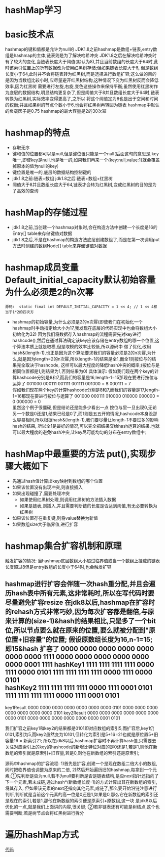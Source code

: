 # hashMap学习

  # basic技术点
  hashmap的键和值都是允许为null的
  JDK1.8之前hashmap是数组+链表,entry数组是hashmap的主体,链表则是为了解决哈希冲突
  JDK1.8之后在解决哈希冲突时有了较大的变化,当链表长度大于阈值(默认为8),并且当前数组的长度大于64时,此时该索引位置上的所有数据改为使用红黑树存储;但如果链表长度大于8,
但是数组长度小于64,此时并不会将链表转为红黑树,而是选择进行数组扩容;这么做的目的是因为当数组比较小时,应尽量避开红黑树结构,这种情况下变为红黑树反而会降低效率,因为红黑树
需要进行左旋,右旋,变色这些操作来保持平衡;虽然使用红黑树作为底层的数据结构,明显结构更复杂了,但是阈值大于8并且数组长度大于64时,链表转换为红黑树,实际效率变得更高了,之所以
将这个阈值定为8也是出于空间和时间的权衡;并且如果树的节点个数小于6,也会将红黑树再转回为链表
  hashmap中默认的负载因子是0.75
  hashmap的最大容量是2的30次幂

  # hashmap的特点
  - 存取无序
  - 键和值的位置都可以是null,但是键位置只能是一个null(后面这句的意思是,key唯一,即使key是null,也是唯一的,如果我们再来一个{key:null,value:1}就会覆盖掉原本的值为null的key)
  - 键位置是唯一的,底层的数据结构控制键的
  - jdk1.8之前:链表+数组  jdk1.8之后:链表+数组+红黑树
  - 阈值大于8并且数组长度大于64,链表才会转为红黑树,变成红黑树的目的是为了高效的查询
  
  # hashMap的存储过程
  - jdk1.8之前,当创建一个hashmap对象时,会在构造方法中创建一个长度是16的Entry[] table来存储键值对数据
  - jdk1.8之后,不是在hashmap的构造方法底层创建数组了,而是在第一次调用put方法时创建的数组Node[] table来存储键值对数据

  # hashmap成员变量 Default_initial_capacity默认初始容量为什么必须是2的n次幂
    源码:  static final int DEFAULT_INITIAL_CAPACITY = 1 << 4; // 1 << 4相当于1*2的四次方
  - hashmap的初始容量,为什么必须是2的n次幂(即使我们在初始化一个hashmap时手动指定给大小为17,我发现在底层的代码实现中也会将数组大小初始化为32)
    因为我们将数据存入hashmap的流程需要先对key进行hashcode(),然后在通过算法确定该key应该存储在entry数组的哪一个位置,这个算法本质上就是取模,但是取模的效率比较低,所以源码中
  做了优化,改用hash&(length-1),也正是因为这个算法要求我们的容量必须是2的n次幂,为什么,就是因为length=2的n次幂,所以length-1的结果是全1,而全1则按位与的结果完全取决于hashcode,
  这样可以最大程度的降低hash冲突的概率;(按位与是相同位置都是1,则结果为1,否则结果为0)
    具体演示:
    假如我们现在两个key的计算hashcode分别是8和7,而我们的容量是16,length-1=15那现在要进行按位与运算了
    001000             000111
    001111             001111
    001000 = 8         000111 = 7  
    假如我们现在两个key的计算hashcode分别是8和7,而我们的容量是17,length-1=16那现在要进行按位与运算了
    001000             000111
    010000             010000
    000000 = 0         000000 = 0  
    虽然这个例子很僵硬,但是结论还是能多少看出一点
    按位与里一旦出现0,无论另一个数是0还是1,结果已经是0了,而1则是五五开的情况,hashcode本身没那么容易相同,所以根据hash&(length-1),我们要尽量让length-1不要过多的影响hash的结果,
  所以全1是最好的情况,可以完全把结果交给hash运算的结果,也就可以最大程度的避免hash冲突,让key尽可能均匀的分布在entry数组中;

  # hashMap中最重要的方法 put(),实现步骤大概如下
  - 先通过hash值计算出key映射到数组的哪个位置
  - 如果该位置没有出现冲突,则直接插入
  - 如果出现碰撞了,需要处理冲突
    - 如果使用红黑树处理,则调用红黑树的方法插入数据
    - 如果是链表,则插入,并且需要判断链的长度是否达到阈值,有无必要转换为红黑树
  - 如果该位置存在重复键,则将value替换为新值
  - 如果数组size大于临界值,进行扩容

  # hashmap集合扩容机制和原理
  触发扩容的情况: 当hashmap底层数组大小超过临界值或当一个数组上挂载的链表长度超过8但是entry数组的长度小于64时,也会触发扩容
  
  hashmap进行扩容会伴随一次hash重分配,并且会遍历hash表中所有元素,这非常耗时,所以在写代码时要尽量避免扩容resize
  在jdk8以后,hashmap在扩容时的rehash方式非常巧妙,因为每次扩容都是翻倍,与原来计算的(size-1)&hash的结果相比,只是多了一个bit位,所以节点要么就在原来的位置,要么就被分配到"原位置+旧容量"的位置;
  假设原数组长度为16,n-1=15; 即15&hash                                                           扩容了
              0000 0000 0000 0000 0000 0000 0000 1111             0000 0000 0000 0000 0000 0000 0001 1111
  hashKey1    1111 1111 1111 1111 0000 1111 0000 0101             1111 1111 1111 1111 0000 1111 0000 0101                
  hashKey2    1111 1111 1111 1111 0000 1111 0001 0101             1111 1111 1111 1111 0000 1111 0001 0101
  --------------------------------------------------------------------------------------------------------------
  key1Result  0000 0000 0000 0000 0000 0000 0000 0101             0000 0000 0000 0000 0000 0000 0000 0101
  key2Result  0000 0000 0000 0000 0000 0000 0000 0101             0000 0000 0000 0000 0000 0000 0001 0101
  
  我们扩容之前key1和key2的结果都是0101即对应数组的索引5,而扩容后,key1仍0101,索引为5,而key2虽然变为10101,但转化为索引是5+16=21也就是原位置5+旧容量16 = 新索引21;
  所以在jdk8以后,hashmap扩容时不再计算hash值,只需要去关注对应索引上的key的hashcode的新增比特位对应的是0还是1,若是1,则他在新数组的索引就是原索引+旧容量,若是0,则他在新数组的索引还是原索引;
  
  源码中hashmap的扩容流程:
  1)首先是扩容,创建一个是现在数组二倍大小的数组,同时把临界值也调整为原来的二倍,
  2)然后开始遍历旧的hashmap,每拿到一个元素,①先判断是否为null,若不为null要判断是否是链表结构,是否next指针还指向了下一个元素,若未成链,通过hash*(新数组长度-1)的方式计算出其在新数组的索引,将其存入,
  但如果该元素的next还指向其他元素,成链了,那么要开始沿链注意进行判断,判断就是当前这个元素的高一位是0还是1,如果是0,那么它在新数组的索引还是现在的索引,若是1,那他在新数组的索引便是原索引+原数组,这一块
  是jdk8以后优化的一点,就是我们上面讲的内容,很关键;
  ②若非链表还有可能是树结点,这个也需要判断,若是树节点会将红黑树进行拆分
  
  # 遍历hashMap方式
  [代码](/src/main/java/collections/ToHashMap.java)
  